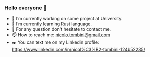 ### Hello everyone 👋

<!--
**nicolotombini/nicolotombini** is a ✨ _special_ ✨ repository because its `README.md` (this file) appears on your GitHub profile.

Here are some ideas to get you started:

- 🔭 I’m currently working on ...
- 🌱 I’m currently learning ...
- 👯 I’m looking to collaborate on ...
- 🤔 I’m looking for help with ...
- 💬 Ask me about ...
- 📫 How to reach me: ...
- 😄 Pronouns: ...
- ⚡ Fun fact: ...
-->
- 🔭 I’m currently working on some project at University.
- 🌱 I’m currently learning Rust language.
- 💬 For any question don't hesitate to contact me.
- 📫 How to reach me: nicolo.tombini@gmail.com
- :black_nib: You can text me on my Linkedin profile: https://www.linkedin.com/in/nicol%C3%B2-tombini-124b52235/
